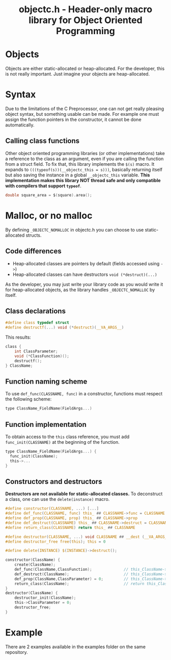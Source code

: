 <div align="center">
<h1> objectc.h - Header-only macro library for Object Oriented Programming </h2>
</div>

# Objects

Objects are either static-allocated or heap-allocated. For the developer, this is not really important. Just imagine your objects are heap-allocated.

# Syntax

Due to the limitations of the C Preprocessor, one can not get really pleasing object syntax, but something usable can be made.
For example one must assign the function pointers in the constructor, it cannot be done automatically.

## Calling class functions

Other object oriented programming libraries (or other implementations) take a reference to the class as an argument, even if you are calling the function from a struct field. To fix that, this library implements the `$(s)` macro. It expands to `(((typeof(s))(__objectc_this = s)))`, basically returning itself but also saving the instance in a global `__objectc_this` variable. **This implementation makes this library NOT thread safe and only compatible with compilers that support `typeof`**.

```c
double square_area = $(square).area();
```

# Malloc, or no malloc

By defining `_OBJECTC_NOMALLOC` in objectc.h you can choose to use static-allocated structs.

## Code differences
- Heap-allocated classes are pointers by default (fields accessed using `->`)
- Heap-allocated classes can have destructors `void (*destruct)(...)`

As the developer, you may just write your library code as you would write it for heap-allocated objects, as the library handles `_OBJECTC_NOMALLOC` by itself.

## Class declarations

```c
#define class typedef struct
#define destructf(...) void (*destruct)(__VA_ARGS__)
```
This results:
```c
class {
    int ClassParameter;
    void (*ClassFunction)();
    destructf();
} ClassName;
```

## Function naming scheme

To use `def_func(CLASSNAME, func)` in a constructor, functions must respect the following scheme:
```c
type ClassName_FieldName(FieldArgs...)
```

## Function implementation
To obtain access to the `this` class reference, you must add `func_init(CLASSNAME)` at the beginning of the function.
```c
type ClassName_FieldName(FieldArgs...) {
  func_init(ClassName);
  this->...
}
```

## Constructors and destructors
**Destructors are not available for static-allocated classes.**
To deconstruct a class, one can use the `delete(instance)` macro.
```c
#define constructor(CLASSNAME, ...) [...]
#define def_func(CLASSNAME, func) this_ ## CLASSNAME->func = CLASSNAME ## _ ## func
#define def_prop(CLASSNAME, prop) this_ ## CLASSNAME->prop
#define def_destruct(CLASSNAME) this_ ## CLASSNAME->destruct = CLASSNAME ## __dest
#define return_class(CLASSNAME) return this_ ## CLASSNAME

#define destructor(CLASSNAME, ...) void CLASSNAME ## __dest (__VA_ARGS__)
#define destructor_free free(this); this = 0

#define delete(INSTANCE) $(INSTANCE)->destruct();
```
```c
constructor(ClassName) {
    create(ClassName);
    def_func(ClassName,ClassFunction);              // this_ClassName->ClassFunction = ClassName_ClassFunction;
    def_destruct(ClassName);                        // this_ClassName->destruct = ClassName__dest;
    def_prop(ClassName,ClassParameter) = 0;         // this_ClassName->ClassParameter = 0;
    return_class(ClassName);                        // return this_ClassName;
}
destructor(ClassName) {
    destructor_init(ClassName);
    this->ClassParameter = 0;
    destructor_free;
}
```

# Example
There are 2 examples available in the examples folder on the same repository.
